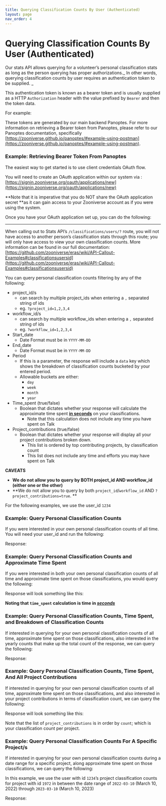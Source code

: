 ```yaml
---
title: Querying Classification Counts By User (Authenticated)
layout: page
nav_order: 4
---
```


# Querying Classification Counts By User (Authenticated)

Our stats API allows querying for a volunteer’s personal classification stats as long as the person querying has proper authorizations._ In other words, querying classification counts by user requires an authentication token to be supplied. _

This authentication token is known as a bearer token and is usually supplied as a HTTP `Authorization` header with the value prefixed by `Bearer` and then the token data.

For example:

These tokens are generated by our main backend Panoptes. For more information on retrieving a Bearer token from Panoptes, please refer to our Panoptes documentation, specifically [https://zooniverse.github.io/panoptes/#example-using-postman](https://zooniverse.github.io/panoptes/#example-using-postman).


### Example: Retrieving Bearer Token From Panoptes

The easiest way to get started is to use client credentials OAuth flow.

You will need to create an OAuth application within our system via : [https://signin.zooniverse.org/oauth/applications/new](https://signin.zooniverse.org/oauth/applications/new)

**Note that it is imperative that you do NOT share the OAuth application secret **as it can gain access to your Zooniverse account as if you were using the system.

Once you have your OAuth application set up, you can do the following:


---

When calling out to Stats API’s `/classifications/users/?` route, you will not have access to another person’s classification stats through this route; you will only have access to view your own classification counts. More information can be found in our full documentation: [https://github.com/zooniverse/eras/wiki/API-Callout-Examples#classificationsusersid](https://github.com/zooniverse/eras/wiki/API-Callout-Examples#classificationsusersid)

You can query personal classification counts filtering by any of the following:



* project_id/s
    * can search by multiple project_ids when entering a `,` separated string of ids
    * eg. `?project_id=1,2,3,4`
* workflow_id/s
    * can search by multiple workflow_ids when entering a `,` separated string of ids
    * eg. `?workflow_id=1,2,3,4`
* Start_date
    * Date Format must be in `YYYY-MM-DD`
* End_date
    * Date Format must be in `YYYY-MM-DD`
* Period
    * If this is a parameter, the response will include a `data` key which shows the breakdown of classification counts bucketed by your entered period.
    * Allowable buckets are either:
        * `day`
        * `week`
        * `month`
        * `year`
* Time_spent (true/false)
    * Boolean that dictates whether your response will calculate the approximate time spent **<span style="text-decoration:underline;">in seconds</span>** on your classifications.
        * Note that this calculation does not include any time you have spent on Talk
* Project_contributions (true/false)
    * Boolean that dictates whether your response will display all your project contributions broken down.
        * This list is ordered by top contributing projects, by classification count
        * This list does not include any time and efforts you may have spent on Talk

**CAVEATS**



* **We do not allow you to query by BOTH project_id AND workflow_id (either one or the other)**
* **We do not allow you to query by both `project_id`/`workflow_id` AND `?project_contributions=true`. **

For the following examples, we use the user_id `1234`


### Example: Query Personal Classification Counts

If you were interested in your own personal classification counts of all time. You will need your user_id and run the following:

Response:


### Example: Query Personal Classification Counts and Approximate Time Spent

If you were interested in both your own personal classification counts of all time and approximate time spent on those classifications, you would query the following:

Response will look something like this:

**Noting that `time_spent` calculation is time in _<span style="text-decoration:underline;">seconds</span>_**


### Example: Query Personal Classification Counts, Time Spent, and  Breakdown of Classification Counts

If interested in querying for your own personal classification counts of all time, approximate time spent on those classifications, also interested in the yearly counts that make up the total count of the response, we can query the following:

Response:


### Example: Query Personal Classification Counts, Time Spent, And All Project Contributions

If interested in querying for your own personal classification counts of all time, approximate time spent on those classifications, and also interested in your project contributions in terms of classification count, we can query the following:

Response will look something like this:

Note that the list of `project_contributions` is in order by `count`; which is your classification count per project.


### Example: Query Personal Classification Counts For A Specific Project/s

If interested in querying for your own personal classification counts during a date range for a specific project, along approximate time spent on those classifications, we can query the following:



In this example, we use the user with id `1234`’s project classification counts for project with id `1972` in between the date range of `2022-03-10` (March 10, 2022) through `2023-03-10` (March 10, 2023)

Response:

